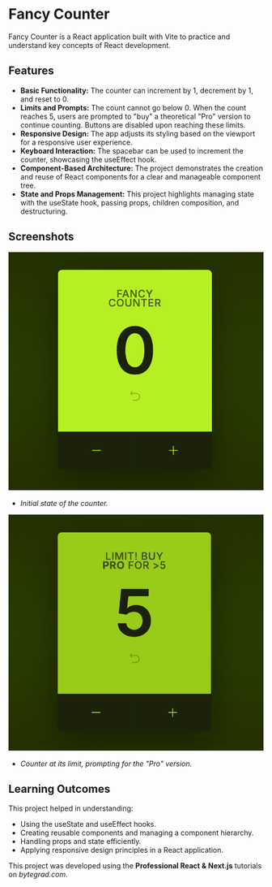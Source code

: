 # Fancy Counter

Fancy Counter is a React application built with Vite to practice and understand key concepts of React development.

## Features

- **Basic Functionality:** The counter can increment by 1, decrement by 1, and reset to 0.
- **Limits and Prompts:** The count cannot go below 0. When the count reaches 5, users are prompted to "buy" a theoretical "Pro" version to continue counting. Buttons are disabled upon reaching these limits.
- **Responsive Design:** The app adjusts its styling based on the viewport for a responsive user experience.
- **Keyboard Interaction:** The spacebar can be used to increment the counter, showcasing the useEffect hook.
- **Component-Based Architecture:** The project demonstrates the creation and reuse of React components for a clear and manageable component tree.
- **State and Props Management:** This project highlights managing state with the useState hook, passing props, children composition, and destructuring.

## Screenshots

![Counter Initial State](public/assets/initial-state-screenshot.png)
- _Initial state of the counter._

![Counter at Limit](public/assets/limit-screenshot.png)
- _Counter at its limit, prompting for the "Pro" version._

## Learning Outcomes

This project helped in understanding:

- Using the useState and useEffect hooks.
- Creating reusable components and managing a component hierarchy.
- Handling props and state efficiently.
- Applying responsive design principles in a React application.

This project was developed using the **Professional React & Next.js** tutorials on _bytegrad.com_.
